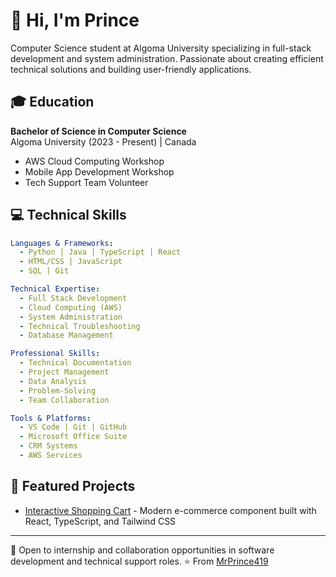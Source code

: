 # 👋 Hi, I'm Prince

Computer Science student at Algoma University specializing in full-stack development and system administration. Passionate about creating efficient technical solutions and building user-friendly applications.

## 🎓 Education

**Bachelor of Science in Computer Science**  
Algoma University (2023 - Present) | Canada
- AWS Cloud Computing Workshop
- Mobile App Development Workshop
- Tech Support Team Volunteer

## 💻 Technical Skills

```yaml
Languages & Frameworks:
  - Python | Java | TypeScript | React
  - HTML/CSS | JavaScript
  - SQL | Git

Technical Expertise:
  - Full Stack Development
  - Cloud Computing (AWS)
  - System Administration
  - Technical Troubleshooting
  - Database Management

Professional Skills:
  - Technical Documentation
  - Project Management
  - Data Analysis
  - Problem-Solving
  - Team Collaboration

Tools & Platforms:
  - VS Code | Git | GitHub
  - Microsoft Office Suite
  - CRM Systems
  - AWS Services
```

## 🚀 Featured Projects

- [Interactive Shopping Cart](https://github.com/MrPrince419/shopping-cart-app) - Modern e-commerce component built with React, TypeScript, and Tailwind CSS

---
💼 Open to internship and collaboration opportunities in software development and technical support roles.
⭐️ From [MrPrince419](https://github.com/MrPrince419)

